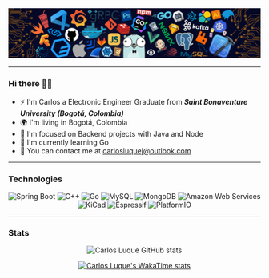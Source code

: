 <div align="center">
	<img src="/banner-github.png"/>
</div>

---
### Hi there 👋🏻

* ⚡ I'm Carlos a Electronic Engineer Graduate from ***Saint Bonaventure University (Bogotá, Colombia)***
* 🌍 I'm living in Bogotá, Colombia
* 🌱 I'm focused on Backend projects with Java and Node
* 🐹 I'm currently learning Go 
* 📧 You can contact me at [carlosluquej@outlook.com](mailto:carlosluquej@outlook.com)

---

### Technologies
<div align="center">
	<img height="50" width="50" src="https://cdn.simpleicons.org/springboot/6DB33F" alt="Spring Boot" title="Spring Boot"/>
	<img height="50" width="50" src="https://cdn.simpleicons.org/cplusplus/00599C" alt="C++" title="C++"/>
	<img height="50" width="50" src="https://cdn.simpleicons.org/go/00ADD8" alt="Go" title="Go"/>
	<img height="50" width="50" src="https://cdn.simpleicons.org/mysql/4479A1" alt="MySQL" title="MySQL"/>
	<img height="50" width="50" src="https://cdn.simpleicons.org/mongodb/47A248" alt="MongoDB" title="MongoDB"/>
	<img height="50" width="50" src="https://cdn.jsdelivr.net/gh/devicons/devicon@latest/icons/amazonwebservices/amazonwebservices-plain-wordmark.svg" alt="Amazon Web Services" title="Amazon Web Services"/>
	<img height="50" width="50" src="https://cdn.simpleicons.org/kicad/314CB0" alt="KiCad" title="KiCad"/>
	<img height="50" width="50" src="https://cdn.simpleicons.org/espressif/E7352C" alt="Espressif" title="Espressif"/>
	<img height="50" width="50" src="https://cdn.simpleicons.org/platformio/F5822A" alt="PlatformIO" title="PlatformIO"/>
</div>

---

### Stats
<div align=center>
  
  ![Carlos Luque GitHub stats](https://github-readme-stats.vercel.app/api?username=carlosluquec&show_icons=true&rank_icon=github&hide=stars,issues&theme=algolia&hide_border=true&include_all_commits=true) 


[![Carlos Luque's WakaTime stats](https://github-readme-stats.vercel.app/api/wakatime?username=carlosluquec&theme=algolia&hide_border=true&layout=default)](https://github.com/anuraghazra/github-readme-stats)


</div>
